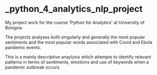 # _python_4_analytics_nlp_project
My project work for the course 'Python for Analytics' at University of Bologna.

The projects analyses both singularly and generally the most popular sentiments and the most popular words associated with Covid and Ebola pandemic events.

This is a mainly descriptive anaylysis which attempts to identify relevant patterns in terms of sentiments, emotions and use of keywords when a pandemic outbreak occurs
